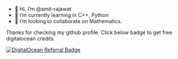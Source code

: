 - 👋 Hi, I’m @amit-rajawat
- 👀 I’m currently learning in C++, Python
- 💞️ I’m looking to collaborate on Mathematics.

Thanks for checking my github profile. Click below badge to get free digitalocean credits.

[![DigitalOcean Referral Badge](https://web-platforms.sfo2.cdn.digitaloceanspaces.com/WWW/Badge%201.svg)](https://www.digitalocean.com/?refcode=a9334b3ea159&utm_campaign=Referral_Invite&utm_medium=Referral_Program&utm_source=badge)
